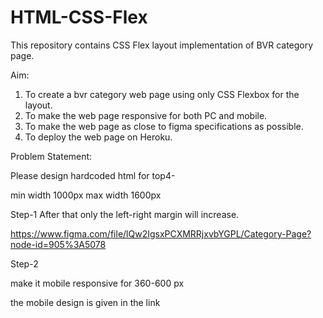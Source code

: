 # HTML-CSS-Flex
This repository contains CSS Flex layout implementation of BVR category page.

Aim:
1. To create a bvr category web page using only CSS Flexbox for the layout.
2. To make the web page responsive for both PC and mobile.
3. To make the web page as close to figma specifications as possible.  
4. To deploy the web page on Heroku.

Problem Statement:

Please design hardcoded html for top4-

min width  1000px
max width  1600px

Step-1 After that only the left-right margin will increase.

https://www.figma.com/file/lQw2IgsxPCXMRRjxvbYGPL/Category-Page?node-id=905%3A5078

Step-2

make it mobile responsive for 360-600 px 

the mobile design is given in the link
